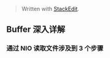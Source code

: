 


> Written with [StackEdit](https://stackedit.io/).

## Buffer 深入详解

### 通过 NIO 读取文件涉及到 3 个步骤
<!--stackedit_data:
eyJoaXN0b3J5IjpbLTE0OTE0NjMxNTZdfQ==
-->